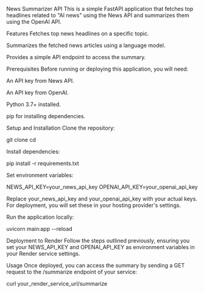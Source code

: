 News Summarizer API
This is a simple FastAPI application that fetches top headlines related to "AI news" using the News API and summarizes them using the OpenAI API.

Features
Fetches top news headlines on a specific topic.

Summarizes the fetched news articles using a language model.

Provides a simple API endpoint to access the summary.

Prerequisites
Before running or deploying this application, you will need:

An API key from News API.

An API key from OpenAI.

Python 3.7+ installed.

pip for installing dependencies.

Setup and Installation
Clone the repository:

git clone <your-repository-url>
cd <your-repository-name>

Install dependencies:

pip install -r requirements.txt

Set environment variables:

NEWS_API_KEY=your_news_api_key
OPENAI_API_KEY=your_openai_api_key

Replace your_news_api_key and your_openai_api_key with your actual keys. For deployment, you will set these in your hosting provider's settings.

Run the application locally:

uvicorn main:app --reload

Deployment to Render
Follow the steps outlined previously, ensuring you set your NEWS_API_KEY and OPENAI_API_KEY as environment variables in your Render service settings.

Usage
Once deployed, you can access the summary by sending a GET request to the /summarize endpoint of your service:

curl your_render_service_url/summarize
